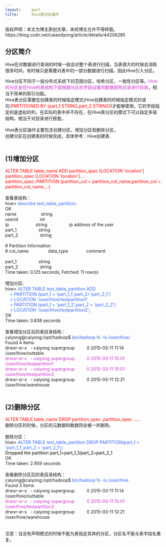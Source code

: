 ```yaml
---
layout:     post
title:      Hive表分区操作
---
```

<div id="article_content" class="article_content clearfix csdn-tracking-statistics" data-pid="blog" data-mod="popu_307" data-dsm="post">
								<div class="article-copyright">
					版权声明：本文为博主原创文章，未经博主允许不得转载。					https://blog.csdn.net/caiandyong/article/details/44206285				</div>
								            <link rel="stylesheet" href="https://csdnimg.cn/release/phoenix/template/css/ck_htmledit_views-f76675cdea.css">
						<div class="htmledit_views" id="content_views">
                
<h2>分区简介<br></h2>
<p>Hive在对数据进行查询的时候一般会对整个表进行扫描，当表很大的时候会消耗很多时间，有时候只是需要对表中的一部分数据进行扫描，因此Hive引入分区。</p>
Hive分区不同于一般分布式系统下的范围分区，哈希分区，一致性分区等。<span style="color:#CC33CC;">Hive的分区是在Hive的表结构下面根据分区的字段设置将数据按照目录进行存放</span>，相当于简单的索引功能。<br>
Hive表分区需要在创建表的时候指定模式(Hive创建表的时候指定模式的语句:<span style="color:#FF0000;">PARTITIONED BY (part_1 STRING,part_2 STRING)</span>)才能够使用。它的字段指定的是虚拟的列，在实际的表中并不存在，在Hive表分区的模式下可以指定多级结构，相当于对目录进行嵌套。<br><br>
Hive表分区操作主要包含创建分区，增加分区和删除分区。<br>
创建分区在创建表的时候完成，具体参考：Hive创建表.<br><br><h2>(1)增加分区</h2>
<span style="color:#FF0000;">ALTER TABLE table_name ADD partition_spec [LOCATION 'location']  partition_spec [LOCATION 'location']...<br>
partition_spec::PARTITION (partition_col = partition_col_name,partition_col = partition_col_name,...)</span><br><br>
查看表结构：<br>
hive&gt; <span style="color:#3366FF;">describe test_table_partition;</span><br>
OK<br>
name                    string                                      <br>
userid                  int                                         <br>
ip                      string                  ip address of the user<br>
part_1                  string                                      <br>
part_2                  string                                      <br>
          <br>
# Partition Information          <br>
# col_name                data_type               comment             <br>
          <br>
part_1                  string                                      <br>
part_2                  string                                      <br>
Time taken: 0.125 seconds, Fetched: 11 row(s)<br><br>
增加分区:<br>
hive&gt; <span style="color:#3366FF;">ALTER TABLE test_table_partition ADD <br>
    &gt; PARTITION (part_1 = 'part_1_1',part_2='part_2_1')<br>
    &gt; LOCATION '/user/hive/testpartition1'<br>
    &gt; PARTITION (part_1 = 'part_1_2',part_2 = 'part_2_2')<br>
    &gt; LOCATION '/user/hive/testpartition2'</span>;<br>
OK<br>
Time taken: 0.838 seconds<br><br>
查看增加分区后的表目录结构：<br>
caiyong@caiyong:/opt/hadoop$ <span style="color:#3366FF;">bin/hadoop fs -ls /user/hive/</span><br>
Found 4 items<br>
drwxr-xr-x   - caiyong supergroup          0 2015-03-11 11:14 /user/hive/outtable<br><span style="color:#CC33CC;">drwxr-xr-x   - caiyong supergroup          0 2015-03-11 15:01 /user/hive/testpartition1<br>
drwxr-xr-x   - caiyong supergroup          0 2015-03-11 15:01 /user/hive/testpartition2</span><br>
drwxr-xr-x   - caiyong supergroup          0 2015-03-11 12:21 /user/hive/warehouse<br><br><h2>(2)删除分区</h2>
<span style="color:#FF0000;">ALTER TABLE table_name DROP partition_spec ,partition_spec ......</span><br>
删除分区的时候，分区的元数据和数据将会被一并删除。<br><br>
删除分区：<br>
hive&gt; <span style="color:#3366FF;">ALTER TABLE test_table_partition DROP PARTITION(part_1 = 'part_1_1',part_2 = 'part_2_1');<br><span style="color:#000000;">Dropped the partition part_1=part_1_1/part_2=part_2_1</span></span><br>
OK<br>
Time taken: 2.959 seconds<br><br>
查看删除分区后的表目录结构：<br>
caiyong@caiyong:/opt/hadoop$ <span style="color:#3366FF;">bin/hadoop fs -ls /user/hive</span><br>
Found 3 items<br>
drwxr-xr-x   - caiyong supergroup          0 2015-03-11 11:14 /user/hive/outtable<br><span style="color:#CC33CC;">drwxr-xr-x   - caiyong supergroup          0 2015-03-11 15:01 /user/hive/testpartition2</span><br>
drwxr-xr-x   - caiyong supergroup          0 2015-03-11 12:21 /user/hive/warehouse<br><br><br>
注意：当没有声明模式的时候不能为表指定具体的分区，分区名不能与表字段名重复。<br><br><br><br>            </div>
                </div>
